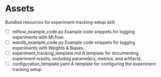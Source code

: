 # Assets

Bundled resources for experiment-tracking-setup skill

- [ ] mlflow_example_code.py Example code snippets for logging experiments with MLflow.
- [ ] wandb_example_code.py Example code snippets for logging experiments with Weights & Biases.
- [ ] experiment_tracking_template.md A template for documenting experiment results, including parameters, metrics, and artifacts.
- [ ] configuration_template.yaml A template for configuring the experiment tracking setup.
